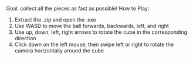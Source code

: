 Goal: collect all the pieces as fast as possible!
How to Play:
1. Extract the .zip and open the .exe
2. Use WASD to move the ball forwards, backwards, left, and right
3. Use up, down, left, right arrows to rotate the cube in the corresponding direction
4. Click down on the left mouse, then swipe left or right to rotate the camera horizontally around the cube